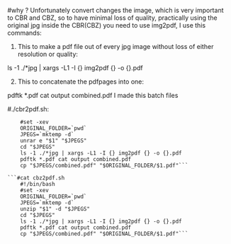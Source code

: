 #why ?
Unfortunately convert changes the image, which is very important to CBR and CBZ, so to have minimal loss of quality, practically using the original jpg inside the CBR(CBZ) you need to use img2pdf, I use this commands:

1) This to make a pdf file out of every jpg image without loss of either resolution or quality:

ls -1 ./*jpg | xargs -L1 -I {} img2pdf {} -o {}.pdf

2) This to concatenate the pdfpages into one:

pdftk *.pdf cat output combined.pdf
I made this batch files

#./cbr2pdf.sh:
```	#!/bin/bash
	#set -xev
	ORIGINAL_FOLDER=`pwd` 
	JPEGS=`mktemp -d`
	unrar e "$1" "$JPEGS"
	cd "$JPEGS"
	ls -1 ./*jpg | xargs -L1 -I {} img2pdf {} -o {}.pdf
	pdftk *.pdf cat output combined.pdf
	cp "$JPEGS/combined.pdf" "$ORIGINAL_FOLDER/$1.pdf"```

```#cat cbz2pdf.sh
	#!/bin/bash
	#set -xev
	ORIGINAL_FOLDER=`pwd` 
	JPEGS=`mktemp -d`
	unzip "$1" -d "$JPEGS"
	cd "$JPEGS"
	ls -1 ./*jpg | xargs -L1 -I {} img2pdf {} -o {}.pdf
	pdftk *.pdf cat output combined.pdf
	cp "$JPEGS/combined.pdf" "$ORIGINAL_FOLDER/$1.pdf"```
